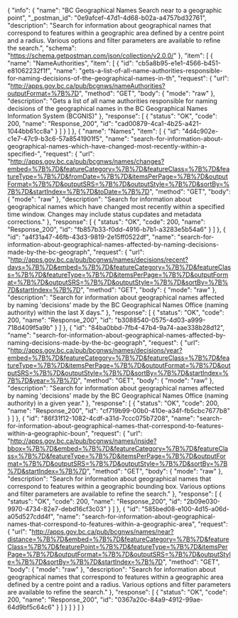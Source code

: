 {
  "info": {
    "name": "BC Geographical Names Search near to a geographic point",
    "_postman_id": "0e9afcef-47d1-4d68-b02a-a4757bd32761",
    "description": "Search for information about geographical names that correspond to features within a geographic area defined by a centre point and a radius.  Various options and filter parameters are available to refine the search.",
    "schema": "https://schema.getpostman.com/json/collection/v2.0.0/"
  },
  "item": [
    {
      "name": "NameAuthorities",
      "item": [
        {
          "id": "cb5a8b95-e1e1-4566-b451-e81062232f1f",
          "name": "gets-a-list-of-all-name-authorities-responsible-for-naming-decisions-of-the-geographical-names-in-th",
          "request": {
            "url": "http://apps.gov.bc.ca/pub/bcgnws/nameAuthorities?outputFormat=%7B%7D",
            "method": "GET",
            "body": {
              "mode": "raw"
            },
            "description": "Gets a list of all name authorities responsible for naming decisions of the geographical names in the BC Geographical Names Information System (BCGNIS)"
          },
          "response": [
            {
              "status": "OK",
              "code": 200,
              "name": "Response_200",
              "id": "cad00879-4ca1-4b25-a421-1044bb61cc8a"
            }
          ]
        }
      ]
    },
    {
      "name": "Names",
      "item": [
        {
          "id": "4d4c902e-c1e7-47c9-b3c6-57a8541901f5",
          "name": "search-for-information-about-geographical-names-which-have-changed-most-recently-within-a-specified-",
          "request": {
            "url": "http://apps.gov.bc.ca/pub/bcgnws/names/changes?embed=%7B%7D&featureCategory=%7B%7D&featureClass=%7B%7D&featureType=%7B%7D&fromDate=%7B%7D&itemsPerPage=%7B%7D&outputFormat=%7B%7D&outputSRS=%7B%7D&outputStyle=%7B%7D&sortBy=%7B%7D&startIndex=%7B%7D&toDate=%7B%7D",
            "method": "GET",
            "body": {
              "mode": "raw"
            },
            "description": "Search for information about geographical names which have changed most recently within a specified time window.  Changes may include status cupdates and metadata corrections."
          },
          "response": [
            {
              "status": "OK",
              "code": 200,
              "name": "Response_200",
              "id": "fb857b33-f0dd-4916-b7b1-a3283e5b54a6"
            }
          ]
        },
        {
          "id": "a4f31a47-46fb-43d3-9819-2e15ff0522df",
          "name": "search-for-information-about-geographical-names-affected-by-naming-decisions-made-by-the-bc-geograph",
          "request": {
            "url": "http://apps.gov.bc.ca/pub/bcgnws/names/decisions/recent?days=%7B%7D&embed=%7B%7D&featureCategory=%7B%7D&featureClass=%7B%7D&featureType=%7B%7D&itemsPerPage=%7B%7D&outputFormat=%7B%7D&outputSRS=%7B%7D&outputStyle=%7B%7D&sortBy=%7B%7D&startIndex=%7B%7D",
            "method": "GET",
            "body": {
              "mode": "raw"
            },
            "description": "Search for information about geographical names affected by naming 'decisions' made by the BC Geographical Names Office (naming authority) within the last X days."
          },
          "response": [
            {
              "status": "OK",
              "code": 200,
              "name": "Response_200",
              "id": "b3088540-0575-4d03-a999-718d409f5a9b"
            }
          ]
        },
        {
          "id": "84ba0bbd-7fb4-47b4-9a74-aae338b28d12",
          "name": "search-for-information-about-geographical-names-affected-by-naming-decisions-made-by-the-bc-geograph",
          "request": {
            "url": "http://apps.gov.bc.ca/pub/bcgnws/names/decisions/year?embed=%7B%7D&featureCategory=%7B%7D&featureClass=%7B%7D&featureType=%7B%7D&itemsPerPage=%7B%7D&outputFormat=%7B%7D&outputSRS=%7B%7D&outputStyle=%7B%7D&sortBy=%7B%7D&startIndex=%7B%7D&year=%7B%7D",
            "method": "GET",
            "body": {
              "mode": "raw"
            },
            "description": "Search for information about geographical names affected by naming 'decisions' made by the BC Geographical Names Office (naming authority) in a given year."
          },
          "response": [
            {
              "status": "OK",
              "code": 200,
              "name": "Response_200",
              "id": "cf719b99-00b0-410e-a34f-fb5cbc7677b8"
            }
          ]
        },
        {
          "id": "86f31f12-1082-4cdf-a31d-7ccc075b7208",
          "name": "search-for-information-about-geographical-names-that-correspond-to-features-within-a-geographic-boun",
          "request": {
            "url": "http://apps.gov.bc.ca/pub/bcgnws/names/inside?bbox=%7B%7D&embed=%7B%7D&featureCategory=%7B%7D&featureClass=%7B%7D&featureType=%7B%7D&itemsPerPage=%7B%7D&outputFormat=%7B%7D&outputSRS=%7B%7D&outputStyle=%7B%7D&sortBy=%7B%7D&startIndex=%7B%7D",
            "method": "GET",
            "body": {
              "mode": "raw"
            },
            "description": "Search for information about geographical names that correspond to features within a geographic bounding box.  Various options and filter parameters are available to refine the search."
          },
          "response": [
            {
              "status": "OK",
              "code": 200,
              "name": "Response_200",
              "id": "2b09e030-9970-4734-82e7-debd16cf3c03"
            }
          ]
        },
        {
          "id": "585bed08-e100-4d15-a06d-a05d527cdd4f",
          "name": "search-for-information-about-geographical-names-that-correspond-to-features-within-a-geographic-area",
          "request": {
            "url": "http://apps.gov.bc.ca/pub/bcgnws/names/near?distance=%7B%7D&embed=%7B%7D&featureCategory=%7B%7D&featureClass=%7B%7D&featurePoint=%7B%7D&featureType=%7B%7D&itemsPerPage=%7B%7D&outputFormat=%7B%7D&outputSRS=%7B%7D&outputStyle=%7B%7D&sortBy=%7B%7D&startIndex=%7B%7D",
            "method": "GET",
            "body": {
              "mode": "raw"
            },
            "description": "Search for information about geographical names that correspond to features within a geographic area defined by a centre point and a radius.  Various options and filter parameters are available to refine the search."
          },
          "response": [
            {
              "status": "OK",
              "code": 200,
              "name": "Response_200",
              "id": "0367a20c-84a9-4912-99ae-64d9bf5c64c6"
            }
          ]
        }
      ]
    }
  ]
}